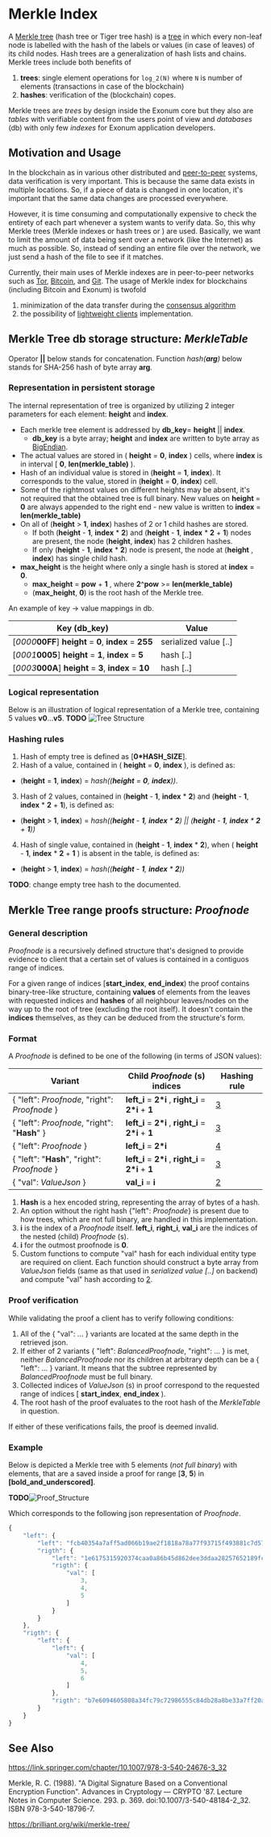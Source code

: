 # Merkle Index

A [Merkle tree][wiki-merkle-index] (hash tree or Tiger tree hash)
is a [tree][wiki-tree] in which every non-leaf node is labelled with the hash
of the labels or values (in case of leaves) of its child nodes. Hash trees are
a generalization of hash lists and chains. Merkle trees include both benefits of

1. **trees**: single element operations for `log_2(N)` where `N` is number of
  elements (transactions in case of the blockchain)
2. **hashes**: verification of the (blockchain) copes.

Merkle trees are *trees* by design inside the Exonum core but they also are
*tables* with verifiable content from the users point of view and *databases*
(db) with only few *indexes* for Exonum application developers.

## Motivation and Usage

In the blockchain as in various other distributed and [peer-to-peer][wiki:p2p]
systems, data verification is very important. This is because the same data
exists in multiple locations. So, if a piece of data is changed in one
location, it's important that the same data changes are processed everywhere.

However, it is time consuming and computationally expensive to check the
entirety of each part whenever a system wants to verify data. So, this why
Merkle trees (Merkle indexes or hash trees or ) are used.
Basically, we want to limit the amount of data being sent over a network (like
the Internet) as much as possible. So, instead of sending an entire file over
the network, we just send a hash of the file to see if it matches.

Currently, their main uses of Merkle indexes are in peer-to-peer networks such
as [Tor][tor], [Bitcoin][bitcoin], and [Git][wiki:git]. The usage of Merkle index for
blockchains (including Bitcoin and Exonum) is twofold

1. minimization of the data transfer during the
  [consensus algorithm](../consensus/consensus.md)
2. the possibility of [lightweight clients](.../architecture/clients.md)
  implementation.

## Merkle Tree db storage structure: *MerkleTable*

Operator __||__ below stands for concatenation. Function _hash(**arg**)_ below
stands for SHA-256 hash of byte array **arg**.

### Representation in persistent storage

The internal representation of tree is organized by utilizing 2 integer
parameters for each element: **height** and **index**.

- Each merkle tree element is addressed by **db\_key**= **height** ||
  **index**.
  - **db\_key** is a byte array; **height** and **index** are written to byte
    array as [BigEndian][wiki:big-endian].
- The actual values are stored in ( **height** = **0**, **index** ) cells,
  where **index** is in interval [ **0**, __len(**merkle\_table**)__ ).
- Hash of an individual value is stored in (**height** = **1**, **index**).
  It corresponds to the value, stored in (**height** = **0**, **index**) cell.
- Some of the rightmost values on different heights may be absent, it's not
  required that the obtained tree is full binary. New values on **height** =
  **0** are always appended to the right end - new value is written to
  **index** = __len(**merkle\_table**)__
- On all of (**height** > **1**, **index**) hashes of 2 or 1 child hashes are
  stored.
  + If both (**height** - **1**, **index** \* **2**) and (**height** -
    **1**, **index** \* **2** + **1**) nodes are present, the node
    (**height**, **index**) has 2 children hashes.
  + If only (**height** - **1**, **index** \* **2**) node is present, the
    node at (**height** , **index**) has single child hash.
- **max\_height** is the height where only a single hash is stored at **index**
  = **0**.
    + **max\_height** = **pow** + **1** , where **2**^**pow** >=
      __len(**merkle\_table**)__
    + (**max\_height**, **0**) is the root hash of the Merkle tree.

An example of key -> value mappings in db.

Key (db\_key) | Value
------------ | -------------
[_0000_**00FF**]  **height** = **0**, **index** = **255**   | serialized value [..]
[_0001_**0005**]  **height** = **1**, **index** = **5**   | hash [..]
[_0003_**000A**]  **height** = **3**, **index** = **10**   | hash [..]

### Logical representation

Below is an illustration of logical representation of a Merkle tree, containing
5 values **v0**...**v5**.
**TODO** ![Tree Structure](table.png)

### Hashing rules
1. Hash of empty tree is defined as [**0\*HASH\_SIZE**].
2. Hash of a value, contained in ( **height** = **0**, **index** ), is defined
  as:
  - (**height** = **1**, **index**) = _hash((**height** = **0**, **index**))_.
3. Hash of 2 values, contained in (**height** - **1**, **index** \* **2**) and
  (**height** - **1**, **index** \* **2** + **1**), is defined as:
  - (**height** > **1**, **index**) = _hash((**height** - **1**, **index** \*
    **2**) || (**height** - **1**, **index** \* **2** + **1**))_
4. Hash of single value, contained in (**height** - **1**, **index** \* **2**),
  when ( **height** - **1**, **index** \* **2** + **1** ) is absent in the
  table, is defined as:
  - (**height** > **1**, **index**) = _hash((**height** - **1**, **index** \* **2**))_

**TODO**: change empty tree hash to the documented.

## Merkle Tree range proofs structure: *Proofnode*

### General description
*Proofnode* is a recursively defined structure that's designed to provide
evidence to client that a certain set of values is contained in a contiguos
range of indices.

For a given range of indices [**start\_index**, **end\_index**) the proof
contains binary-tree-like structure, containing **values** of elements from
the leaves with requested indices and **hashes** of all neighbour leaves/nodes
on the way up to the root of tree (excluding the root itself). It doesn't
contain the **indices** themselves, as they can be deduced from the structure's
form.

### Format

A *Proofnode<Value>* is defined to be one of the following (in terms of JSON values):

Variant | Child *Proofnode* (s) indices | Hashing rule
------------ | ------------- | -------------
{ "left": *Proofnode*, "right": *Proofnode* } | **left\_i** = **2\*i** , **right\_i** = **2\*i** + **1** | [3](#hashing-rules)
{ "left": *Proofnode*, "right": "**Hash**" } | **left\_i** = **2\*i** , **right\_i** = **2\*i** + **1** | [3](#hashing-rules)
{ "left": *Proofnode* } | **left\_i** = **2\*i** | [4](#hashing-rules)
{ "left": "**Hash**", "right": *Proofnode* } | **left\_i** = **2\*i** , **right\_i** = **2\*i** + **1** | [3](#hashing-rules)
{ "val": *ValueJson* } | **val\_i** = **i** | [2](#hashing-rules)

1. **Hash** is a hex encoded string, representing the array of bytes of a hash.
2. An option without the right hash {"left": *Proofnode*} is present due to how
trees, which are not full binary, are handled in this implementation.
3. **i** is the index of a *Proofnode* itself. **left\_i**, **right\_i**,
  **val\_i** are the indices of the nested (child) *Proofnode* (s).
4. **i** for the outmost proofnode is **0**.
5. Custom functions to compute "val" hash for each individual entity type are
required on client. Each function should construct a byte array from
  *ValueJson* fields (same as that used in *serialized value [..]* on backend)
  and compute "val" hash according to [2](#hashing-rules).

### Proof verification

While validating the proof a client has to verify following conditions:

1. All of the { "val": ... } variants are located at the same depth in the
  retrieved json.
2. If either of 2 variants { "left": *BalancedProofnode*, "right": ... } is
  met, neither *BalancedProofnode* nor its children at arbitrary depth can be a
  { "left": ... } variant. It means that the subtree represented by
  *BalancedProofnode* must be full binary.
3. Collected indices of *ValueJson* (s) in proof correspond to the requested
  range of indices [ **start\_index**, **end\_index** ).
4. The root hash of the proof evaluates to the root hash of the *MerkleTable*
  in question.

If either of these verifications fails, the proof is deemed invalid.

### Example

Below is depicted a Merkle tree with 5 elements (*not full binary*) with
elements, that are a saved inside a proof for range [**3**, **5**) in
**[bold_and_underscored]**.

**TODO**![Proof_Structure](proof.png)

Which corresponds to the following json representation of *Proofnode*.

```javascript
{
    "left": {
        "left": "fcb40354a7aff5ad066b19ae2f1818a78a77f93715f493881c7d57cbcaeb25c9",
        "rigth": {
            "left": "1e6175315920374caa0a86b45d862dee3ddaa28257652189fc1dfbe07479436a",
            "rigth": {
                "val": [
                    3,
                    4,
                    5
                ]
            }
        }
    },
    "rigth": {
        "left": {
            "left": {
                "val": [
                    4,
                    5,
                    6
                ]
            },
            "rigth": "b7e6094605808a34fc79c72986555c84db28a8be33a7ff20ac35745eaddd683a"
        }
    }
}
```

## See Also

https://link.springer.com/chapter/10.1007/978-3-540-24676-3_32

Merkle, R. C. (1988). "A Digital Signature Based on a Conventional Encryption
Function". Advances in Cryptology — CRYPTO '87. Lecture Notes in Computer
Science. 293. p. 369. doi:10.1007/3-540-48184-2_32. ISBN 978-3-540-18796-7.

https://brilliant.org/wiki/merkle-tree/

[wiki-merkle-index]: https://en.wikipedia.org/wiki/Merkle_tree
[wiki-tree]: https://en.wikipedia.org/wiki/Tree_(data_structure)
[wiki:p2p]: https://en.wikipedia.org/wiki/Peer-to-peer
[bitcoin]: https://bitcoin.org/bitcoin.pdf
[tor]: https://www.torproject.org/
[wiki:git]: https://en.wikipedia.org/wiki/Git
[wiki:big-endian]: https://en.wikipedia.org/wiki/Endianness
